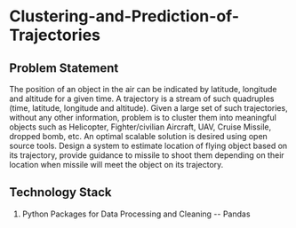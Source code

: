 # Clustering-and-Prediction-of-Trajectories
## Problem Statement 
The position of an object in the air can be indicated by latitude, longitude and altitude for a given time. A trajectory is a stream of such quadruples (time, latitude, longitude and altitude). Given a large set of such trajectories, without any other information, problem is to cluster them into meaningful objects such as Helicopter, Fighter/civilian Aircraft, UAV, Cruise Missile, dropped bomb, etc. An optimal scalable solution is desired using open source tools. Design a system to estimate location of flying object based on its trajectory, provide guidance to missile to shoot them depending on their location when missile will meet the object on its trajectory.



## Technology Stack
1. Python Packages for Data Processing and Cleaning
-- Pandas

